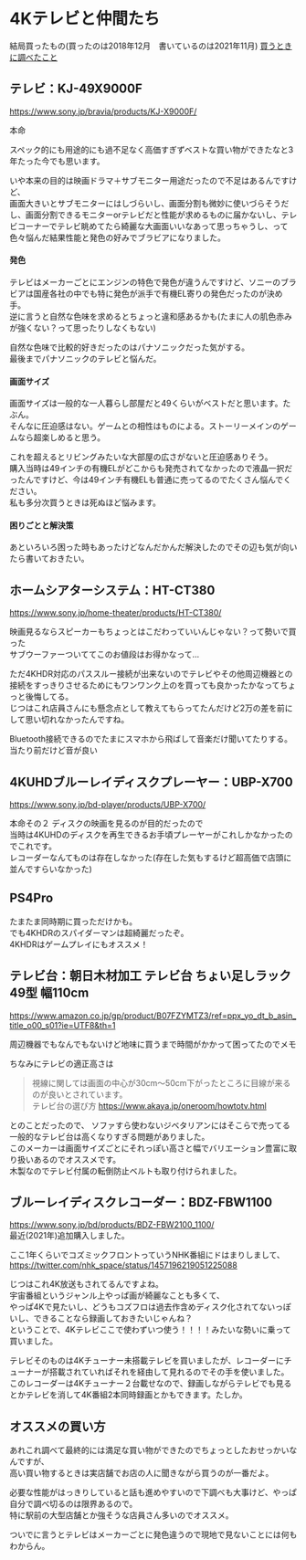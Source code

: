 # 4Kテレビと仲間たち
結局買ったもの(買ったのは2018年12月　書いているのは2021年11月)
[買うときに調べたこと](./Monitor_memo.md)

## テレビ：KJ-49X9000F  
  https://www.sony.jp/bravia/products/KJ-X9000F/  

  本命
  
  スペック的にも用途的にも過不足なく高価すぎずベストな買い物ができたなと3年たった今でも思います。  

  いや本来の目的は映画ドラマ＋サブモニター用途だったので不足はあるんですけど、  
  画面大きいとサブモニターにはしづらいし、画面分割も微妙に使いづらそうだし、画面分割できるモニターorテレビだと性能が求めるものに届かないし、テレビコーナーでテレビ眺めてたら綺麗な大画面いいなあって思っちゃうし、って色々悩んだ結果性能と発色の好みでブラビアになりました。

#### 発色
  テレビはメーカーごとにエンジンの特色で発色が違うんですけど、ソニーのブラビアは国産各社の中でも特に発色が派手で有機EL寄りの発色だったのが決め手。  
  逆に言うと自然な色味を求めるとちょっと違和感あるかも(たまに人の肌色赤みが強くない？って思ったりしなくもない)  

  自然な色味で比較的好きだったのはパナソニックだった気がする。  
  最後までパナソニックのテレビと悩んだ。

#### 画面サイズ
  画面サイズは一般的な一人暮らし部屋だと49くらいがベストだと思います。たぶん。  
  そんなに圧迫感はない。ゲームとの相性はものによる。ストーリーメインのゲームなら超楽しめると思う。

  これを超えるとリビングみたいな大部屋の広さがないと圧迫感ありそう。  
  購入当時は49インチの有機ELがどこからも発売されてなかったので液晶一択だったんですけど、今は49インチ有機ELも普通に売ってるのでたくさん悩んでください。  
  私も多分次買うときは死ぬほど悩みます。

#### 困りごとと解決策
  あといろいろ困った時もあったけどなんだかんだ解決したのでその辺も気が向いたら書いておきたい。

## ホームシアターシステム：HT-CT380  
  https://www.sony.jp/home-theater/products/HT-CT380/  

  映画見るならスピーカーもちょっとはこだわっていいんじゃない？って勢いで買った  
  サブウーファーついててこのお値段はお得かなって…

  ただ4KHDR対応のパススルー接続が出来ないのでテレビやその他周辺機器との接続をすっきりさせるためにもワンワンク上のを買っても良かったかなってちょっと後悔してる。  
  じつはこれ店員さんにも懸念点として教えてもらってたんだけど2万の差を前にして思い切れなかったんですね。
  
  Bluetooth接続できるのでたまにスマホから飛ばして音楽だけ聞いてたりする。  
  当たり前だけど音が良い

## 4KUHDブルーレイディスクプレーヤー：UBP-X700  
  https://www.sony.jp/bd-player/products/UBP-X700/  

  本命その２
  ディスクの映画を見るのが目的だったので  
  当時は4KUHDのディスクを再生できるお手頃プレーヤーがこれしかなかったのでこれです。  
  レコーダーなんてものは存在しなかった(存在した気もするけど超高価で店頭に並んですらいなかった)

## PS4Pro  
たまたま同時期に買っただけかも。    
でも4KHDRのスパイダーマンは超綺麗だったぞ。  
4KHDRはゲームプレイにもオススメ！

## テレビ台：朝日木材加工 テレビ台 ちょい足しラック 49型 幅110cm
https://www.amazon.co.jp/gp/product/B07FZYMTZ3/ref=ppx_yo_dt_b_asin_title_o00_s01?ie=UTF8&th=1

周辺機器でもなんでもないけど地味に買うまで時間がかかって困ってたのでメモ

ちなみにテレビの適正高さは
> 視線に関しては画面の中心が30cm～50cm下がったところに目線が来るのが良いとされています。  
  テレビ台の選び方 https://www.akaya.jp/oneroom/howtotv.html  

とのことだったので、
ソファすら使わないジベタリアンにはそこらで売ってる一般的なテレビ台は高くなりすぎる問題がありました。  
このメーカーは画面サイズごとにそれっぽい高さと幅でバリエーション豊富に取り扱いあるのでオススメです。  
木製なのでテレビ付属の転倒防止ベルトも取り付けられました。  

## ブルーレイディスクレコーダー：BDZ-FBW1100  
  https://www.sony.jp/bd/products/BDZ-FBW2100_1100/  
  最近(2021年)追加購入しました。  

  ここ1年くらいでコズミックフロントっていうNHK番組にドはまりしまして、  
  https://twitter.com/nhk_space/status/1457196219051225088  

  じつはこれ4K放送もされてるんですよね。  
  宇宙番組というジャンル上やっぱ画が綺麗なことも多くて、  
  やっぱ4Kで見たいし、どうもコズフロは過去作含めディスク化されてないっぽいし、できることなら録画しておきたいじゃんね？  
  ということで、4Kテレビここで使わずいつ使う！！！！みたいな勢いに乗って買いました。  

  テレビそのものは4Kチューナー未搭載テレビを買いましたが、レコーダーにチューナーが搭載されていればそれを経由して見れるのでその手を使いました。  
  このレコーダーは4Kチューナー２台載せなので、録画しながらテレビでも見るとかテレビを消して4K番組2本同時録画とかもできます。たしか。

## オススメの買い方

あれこれ調べて最終的には満足な買い物ができたのでちょっとしたおせっかいなんですが、  
高い買い物するときは実店舗でお店の人に聞きながら買うのが一番だよ。

必要な性能がはっきりしていると話も進めやすいので下調べも大事けど、やっぱ自分で調べ切るのは限界あるので。  
特に駅前の大型店舗とか強そうな店員さん多いのでオススメ。

ついでに言うとテレビはメーカーごとに発色違うので現地で見ないことには何もわからん。
 